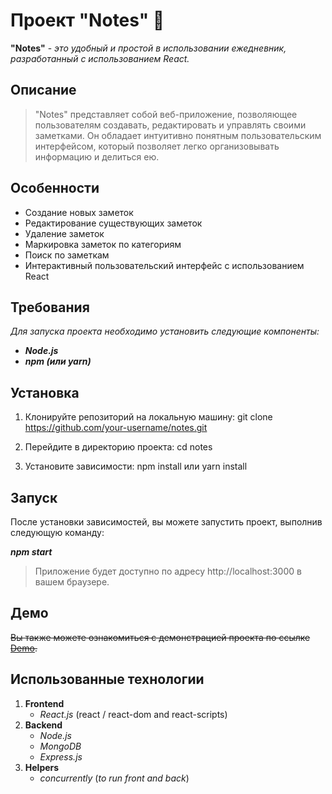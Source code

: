 # Проект "Notes" 📜

**"Notes"** - *это удобный и простой в использовании ежедневник, разработанный с использованием React.*

## Описание
> "Notes" представляет собой веб-приложение, позволяющее пользователям создавать, редактировать и управлять своими заметками. Он обладает интуитивно понятным пользовательским интерфейсом, который позволяет легко организовывать информацию и делиться ею.

## Особенности
- Создание новых заметок
- Редактирование существующих заметок
- Удаление заметок
- Маркировка заметок по категориям
- Поиск по заметкам
- Интерактивный пользовательский интерфейс с использованием React

## Требования
*Для запуска проекта необходимо установить следующие компоненты:*

- ***Node.js***
- ***npm (или yarn)***

## Установка
1. Клонируйте репозиторий на локальную машину:
git clone https://github.com/your-username/notes.git

2. Перейдите в директорию проекта:
cd notes

3. Установите зависимости:
npm install или yarn install

## Запуск
После установки зависимостей, вы можете запустить проект, выполнив следующую команду:

***npm start***

>Приложение будет доступно по адресу http://localhost:3000 в вашем браузере.

## Демо
~~Вы также можете ознакомиться с демонстрацией проекта по ссылке [Demo](https://example.com).~~

## Использованные технологии 
1. **Frontend**
    + *React.js* (react / react-dom and react-scripts)
2. **Backend**
    + *Node.js*
    + *MongoDB*
    + *Express.js*
3. **Helpers**
    + *concurrently* (*to run front and back*)